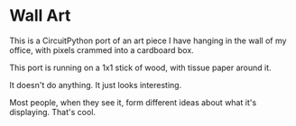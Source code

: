 Wall Art
========

This is a CircuitPython port of an art piece I have
hanging in the wall of my office, with
pixels crammed into a cardboard box.

This port is running on a 1x1 stick of wood,
with tissue paper around it.

It doesn't do anything.
It just looks interesting.

Most people, when they see it,
form different ideas about what it's displaying.
That's cool.

